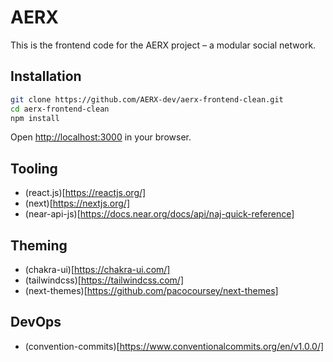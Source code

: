 
# AERX

This is the frontend code for the AERX project – a modular social network.

## Installation 

```bash
git clone https://github.com/AERX-dev/aerx-frontend-clean.git
cd aerx-frontend-clean
npm install
```

Open [http://localhost:3000](http://localhost:3000) in your browser.

## Tooling

* (react.js)[https://reactjs.org/]
* (next)[https://nextjs.org/]
* (near-api-js)[https://docs.near.org/docs/api/naj-quick-reference]


## Theming 

* (chakra-ui)[https://chakra-ui.com/]
* (tailwindcss)[https://tailwindcss.com/]
* (next-themes)[https://github.com/pacocoursey/next-themes]


## DevOps

* (convention-commits)[https://www.conventionalcommits.org/en/v1.0.0/]
